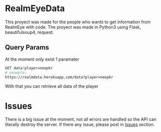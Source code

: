 # RealmEyeData
This proyect was made for the people who wants to get information from RealmEye with code. The proyect was made in Python3 using Flask, beautifulsoup4, request.

## Query Params
At the moment only exist 1 paramater
```sh
GET data?player=neopkr
# example:
https://realmdata.herokuapp.com/data?player=neopkr
```
With that you can retrieve all data of the player

# Issues
There is a big issue at the moment, not all errors are handled so the API can literally destroy the server.
If there any issue, please post in [Issues](https://github.com/neopkr/RealmEyeData/issues) section.
